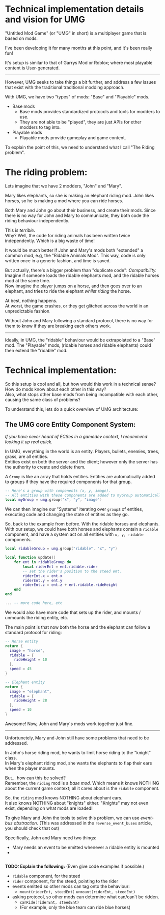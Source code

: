 

# Technical implementation details and vision for UMG

"Untitled Mod Game" (or "UMG" in short) is a multiplayer
game that is based on mods.

I've been developing it for many months at this point, and it's been really
fun!

It's setup is similar to that of Garrys Mod or Roblox;
where most playable content is User-generated.

------------------------------

However, UMG seeks to take things a bit further, and address
a few issues that exist with the traditional traditional modding approach.

With UMG, we have two "types" of mods: "Base" and "Playable" mods.
- Base mods
    - Base mods provides standardized protocols and tools for modders to use.
    - They are not able to be "played", they are just APIs for other modders to tag into.
- Playable mods
    - Playable mods provide gameplay and game content.

To explain the point of this, we need to understand what I call
"The Riding problem".

# The riding problem:

Lets imagine that we have 2 modders, "John" and "Mary".

Mary likes elephants, so she is making an elephant riding mod.
John likes horses, so he is making a mod where you can ride horses.

Both Mary and John go about their business, and create their mods.
Since there is no way for John and Mary to communicate, they both code
the riding behaviour independently.

This is *terrible*.<br>
Why?  Well, the code for riding animals has been written twice independently.
Which is a big waste of time!

It would be much better if John and Mary's mods both "extended" a common mod,
e.g, the "Ridable Animals Mod".
This way, code is only written once in a generic fashion, and time is saved.

But actually, there's a bigger problem than "duplicate code": *Compatibility.*<br>
Imagine if someone loads the ridable elephants mod, and the ridable horses mod at the same time.<br>
Now imagine the player jumps on a horse, and then goes over to an elephant,
and tries to ride the elephant *whilst riding* the horse.

At best, nothing happens.<br>
At worst, the game crashes, or they get glitched across the world in an unpredictable fashion.

Without John and Mary following a standard protocol, there is no way for them
to know if they are breaking each others work.

-----------------------------

Ideally, in UMG, the "ridable" behaviour would be extrapolated to a "Base" mod.
The "Playable" mods, (ridable horses and ridable elephants) could then extend the "ridable" mod.

# Technical implementation:
So this setup is cool and all, but how would this work in a technical sense?<br>
How do mods know about each other in this way?<br>
Also, what stops other base mods from being incompatible with each other, causing the same class of problems?

To understand this, lets do a quick overview of UMG architecture:

## The UMG core Entity Component System:
*If you have never heard of ECSes in a gamedev context, I recommend looking it up real quick.*

In UMG, everything in the world is an entity.
Players, bullets, enemies, trees, grass, are all entities.<br>
Entities exist on both the server and the client; however only the server
has the authority to create and delete them.

A `Group` is like an array that holds entities.
Entities are automatically added to groups if they have the required components for that group.

```lua
-- Here's a group with components (x, y, image).
-- All entities with these components are added to myGroup automatically.
local myGroup = umg.group("x", "y", "image")
```

We can then imagine our "Systems" iterating over `group`s of entities,
executing code and changing the state of entities as they go.

So, back to the example from before. With the ridable horses and elephants.
With our setup, we could have both horses and elephants contain a `ridable`
component, and have a system act on all entities with `x, y, ridable` components.

```lua
local ridableGroup = umg.group("ridable", "x", "y")

local function update()
    for ent in ridableGroup do
        local riderEnt = ent.ridable.rider
        -- set the rider's position to the steed ent.
        riderEnt.x = ent.x
        riderEnt.y = ent.y
        riderEnt.z = ent.z + ent.ridable.rideHeight
    end
end

... -- more code here, etc
```
We would also have more code that sets up the rider, and mounts / unmounts
the riding entity, etc.

The main point is that now both the horse and the elephant can follow a
standard protocol for riding:
```lua
-- Horse entity
return {
  image = "horse",
  ridable = {
    rideHeight = 10
  },
  speed = 45
}
```

```lua
-- Elephant entity
return {
  image = "elephant",
  ridable = {
    rideHeight = 28
  },
  speed = 10
}
```

Awesome!  Now, John and Mary's mods work together just fine. 

-------------

Unfortunetely, Mary and John still have some problems that need to be addressed.

In John's horse riding mod, he wants to limit horse riding to the "knight" class.<br>
In Mary's elephant riding mod, she wants the elephants to flap their ears when the player mounts.

But... how can this be solved?<br>
Remember, the `riding` mod is a *base mod.*
Which means it knows NOTHING about the current game context; all it cares about is the `ridable` component.

So, the `riding` mod knows NOTHING about elephant ears.<br>
It also knows NOTHING about "knights" either. "Knights" may not even exist, depending on what mods are loaded!

To give Mary and John the tools to solve this problem,
we can use *event-bus abstraction.*
(This was addressed in the `reverse_event_buses` article, you should check that out)

Specifically, John and Mary need two things:
- Mary needs an event to be emitted whenever a ridable entity is mounted
- 
```lua


```


**TODO: Explain the following:**
(Even give code examples if possible.)

- `ridable` component, for the steed
- `rider` component, for the steed, pointing to the rider
- events emitted so other mods can tag onto the behaviour:
  - `mount(riderEnt, steedEnt)`   `unmount(riderEnt, steedEnt)`
- asking protocol, so other mods can determine what can/can't be ridden.
  - `canRide(riderEnt, steedEnt)`
  - (For example, only the blue team can ride blue horses)

